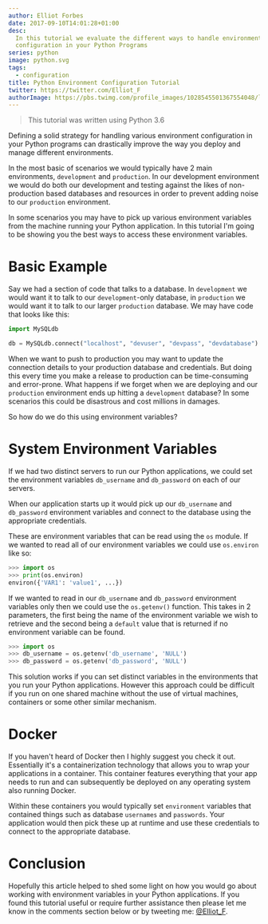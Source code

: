 ```yaml
---
author: Elliot Forbes
date: 2017-09-10T14:01:28+01:00
desc:
  In this tutorial we evaluate the different ways to handle environment
  configuration in your Python Programs
series: python
image: python.svg
tags:
  - configuration
title: Python Environment Configuration Tutorial
twitter: https://twitter.com/Elliot_F
authorImage: https://pbs.twimg.com/profile_images/1028545501367554048/lzr43cQv_400x400.jpg
---
```


> This tutorial was written using Python 3.6

Defining a solid strategy for handling various environment configuration in your
Python programs can drastically improve the way you deploy and manage different
environments.

In the most basic of scenarios we would typically have 2 main environments,
`development` and `production`. In our development environment we would do both
our development and testing against the likes of non-production based databases
and resources in order to prevent adding noise to our `production` environment.

In some scenarios you may have to pick up various environment variables from the
machine running your Python application. In this tutorial I'm going to be
showing you the best ways to access these environment variables.

# Basic Example

Say we had a section of code that talks to a database. In `development` we would
want it to talk to our `development`-only database, in `production` we would
want it to talk to our larger `production` database. We may have code that looks
like this:

```python
import MySQLdb

db = MySQLdb.connect("localhost", "devuser", "devpass", "devdatabase")
```

When we want to push to production you may want to update the connection details
to your production database and credentials. But doing this every time you make
a release to production can be time-consuming and error-prone. What happens if
we forget when we are deploying and our `production` environment ends up hitting
a `development` database? In some scenarios this could be disastrous and cost
millions in damages.

So how do we do this using environment variables?

# System Environment Variables

If we had two distinct servers to run our Python applications, we could set the
environment variables `db_username` and `db_password` on each of our servers.

When our application starts up it would pick up our `db_username` and
`db_password` environment variables and connect to the database using the
appropriate credentials.

These are environment variables that can be read using the `os` module. If we
wanted to read all of our environment variables we could use `os.environ` like
so:

```py
>>> import os
>>> print(os.environ)
environ({'VAR1': 'value1', ...})
```

If we wanted to read in our `db_username` and `db_password` environment
variables only then we could use the `os.getenv()` function. This takes in 2
parameters, the first being the name of the environment variable we wish to
retrieve and the second being a `default` value that is returned if no
environment variable can be found.

```py
>>> import os
>>> db_username = os.getenv('db_username', 'NULL')
>>> db_password = os.getenv('db_password', 'NULL')
```

This solution works if you can set distinct variables in the environments that
you run your Python applications. However this approach could be difficult if
you run on one shared machine without the use of virtual machines, containers or
some other similar mechanism.

# Docker

If you haven't heard of Docker then I highly suggest you check it out.
Essentially it's a containerization technology that allows you to wrap your
applications in a container. This container features everything that your app
needs to run and can subsequently be deployed on any operating system also
running Docker.

Within these containers you would typically set `environment` variables that
contained things such as database `usernames` and `passwords`. Your application
would then pick these up at runtime and use these credentials to connect to the
appropriate database.

# Conclusion

Hopefully this article helped to shed some light on how you would go about
working with environment variables in your Python applications. If you found
this tutorial useful or require further assistance then please let me know in
the comments section below or by tweeting me:
[@Elliot_F](https://twitter.com/elliot_f).
